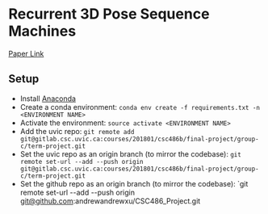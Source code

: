 # Recurrent 3D Pose Sequence Machines

[Paper Link](http://openaccess.thecvf.com/content_cvpr_2017/papers/Lin_Recurrent_3D_Pose_CVPR_2017_paper.pdf)

## Setup
- Install [Anaconda](https://conda.io/docs/user-guide/install/download.html)
- Create a conda environment: `conda env create -f requirements.txt -n <ENVIRONMENT NAME>`
- Activate the environment: `source activate <ENVIRONMENT NAME>`
- Add the uvic repo: `git remote add git@gitlab.csc.uvic.ca:courses/201801/csc486b/final-project/group-c/term-project.git`
- Set the uvic repo as an origin branch (to mirror the codebase): `git remote set-url --add --push origin git@gitlab.csc.uvic.ca:courses/201801/csc486b/final-project/group-c/term-project.git`
- Set the github repo as an origin branch (to mirror the codebase): `git remote set-url --add --push origin git@github.com:andrewandrewxu/CSC486_Project.git
